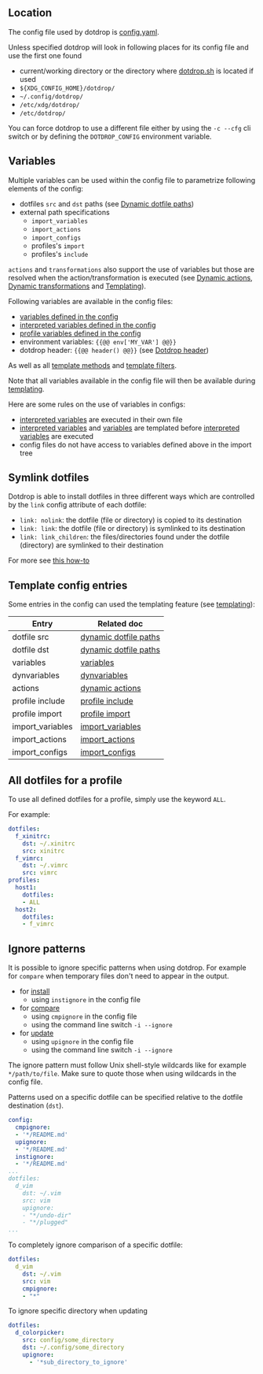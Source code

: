 ## Location

The config file used by dotdrop is
[config.yaml](https://github.com/deadc0de6/dotdrop/blob/master/config.yaml).

Unless specified dotdrop will look in following places for its config file
and use the first one found

* current/working directory or the directory where [dotdrop.sh](https://github.com/deadc0de6/dotdrop/blob/master/dotdrop.sh) is located if used
* `${XDG_CONFIG_HOME}/dotdrop/`
* `~/.config/dotdrop/`
* `/etc/xdg/dotdrop/`
* `/etc/dotdrop/`

You can force dotdrop to use a different file either by using the `-c --cfg` cli switch
or by defining the `DOTDROP_CONFIG` environment variable.

## Variables

Multiple variables can be used within the config file to
parametrize following elements of the config:

* dotfiles `src` and `dst` paths (see [Dynamic dotfile paths](config-details.md#dynamic-dotfile-paths))
* external path specifications
  * `import_variables`
  * `import_actions`
  * `import_configs`
  * profiles's `import`
  * profiles's `include`

`actions` and `transformations` also support the use of variables
but those are resolved when the action/transformation is executed
(see [Dynamic actions](config-details.md#dynamic-actions),
[Dynamic transformations](config-details.md#dynamic-transformations) and [Templating](templating.md)).

Following variables are available in the config files:

* [variables defined in the config](config-details.md#entry-variables)
* [interpreted variables defined in the config](config-details.md#entry-dynvariables)
* [profile variables defined in the config](config-details.md#entry-profile-variables)
* environment variables: `{{@@ env['MY_VAR'] @@}}`
* dotdrop header: `{{@@ header() @@}}` (see [Dotdrop header](templating.md#dotdrop-header))

As well as all [template methods](templating.md#template-methods) and [template filters](templating.md#template-filters).

Note that all variables available in the config file will
then be available during [templating](templating.md).

Here are some rules on the use of variables in configs:

* [interpreted variables](config-details.md#entry-dynvariables) are executed in their own file
* [interpreted variables](config-details.md#entry-dynvariables) and
  [variables](config-details.md#entry-variables) are templated before
  [interpreted variables](config-details.md#entry-dynvariables) are executed
* config files do not have access to variables defined above in the import tree

## Symlink dotfiles

Dotdrop is able to install dotfiles in three different ways
which are controlled by the `link` config attribute of each dotfile:

* `link: nolink`: the dotfile (file or directory) is copied to its destination
* `link: link`: the dotfile (file or directory) is symlinked to its destination
* `link: link_children`: the files/directories found under the dotfile (directory) are symlinked to their destination

For more see [this how-to](howto/symlink-dotfiles.md)

## Template config entries

Some entries in the config can used the templating feature (see [templating](templating.md)):

Entry    | Related doc
-------- | -------------
dotfile src | [dynamic dotfile paths](config-details/#dynamic-dotfile-paths)
dotfile dst | [dynamic dotfile paths](config-details/#dynamic-dotfile-paths)
variables | [variables](config-details/#entry-variables)
dynvariables | [dynvariables](config-details/#entry-dynvariables)
actions | [dynamic actions](config-details/#dynamic-actions)
profile include | [profile include](config-details/#entry-profile-include)
profile import | [profile import](config-details/#entry-profile-import)
import_variables | [import_variables](config-details/#entry-import_variables)
import_actions | [import_actions](config-details/#entry-import_actions)
import_configs | [import_configs](config-details/#entry-import_configs)

## All dotfiles for a profile

To use all defined dotfiles for a profile, simply use
the keyword `ALL`.

For example:
```yaml
dotfiles:
  f_xinitrc:
    dst: ~/.xinitrc
    src: xinitrc
  f_vimrc:
    dst: ~/.vimrc
    src: vimrc
profiles:
  host1:
    dotfiles:
    - ALL
  host2:
    dotfiles:
    - f_vimrc
```

## Ignore patterns

It is possible to ignore specific patterns when using dotdrop. For example for `compare` when temporary
files don't need to appear in the output.

* for [install](usage.md#install-dotfiles)
    * using `instignore` in the config file
* for [compare](usage.md#compare-dotfiles)
    * using `cmpignore` in the config file
    * using the command line switch `-i --ignore`
* for [update](usage.md#update-dotfiles)
    * using `upignore` in the config file
    * using the command line switch `-i --ignore`

The ignore pattern must follow Unix shell-style wildcards like for example `*/path/to/file`.
Make sure to quote those when using wildcards in the config file.

Patterns used on a specific dotfile can be specified relative to the dotfile destination (`dst`).

```yaml
config:
  cmpignore:
  - '*/README.md'
  upignore:
  - '*/README.md'
  instignore:
  - '*/README.md'
...
dotfiles:
  d_vim
    dst: ~/.vim
    src: vim
    upignore:
    - "*/undo-dir"
    - "*/plugged"
...
```

To completely ignore comparison of a specific dotfile:
```yaml
dotfiles:
  d_vim
    dst: ~/.vim
    src: vim
    cmpignore:
    - "*"
```

To ignore specific directory when updating
```yaml
dotfiles:
  d_colorpicker:
    src: config/some_directory
    dst: ~/.config/some_directory
    upignore:
      - '*sub_directory_to_ignore'
```


